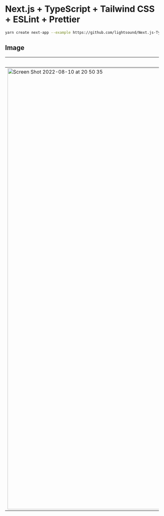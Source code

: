 # Next.js + TypeScript + Tailwind CSS + ESLint + Prettier

```bash
yarn create next-app --example https://github.com/lightsound/Next.js-TypeScript-TailwindCSS-ESLint-Prettier
```

## Image
|投稿一覧|投稿|
|---|---|
|<img width="1439" alt="Screen Shot 2022-08-10 at 20 50 35" src="https://user-images.githubusercontent.com/92189386/183894605-ddfe4ba9-f3e4-4fb3-9a79-72dee0c5c8e1.png">|<img width="1439" alt="Screen Shot 2022-08-10 at 20 50 41" src="https://user-images.githubusercontent.com/92189386/183894848-b830898d-1121-46f8-ada1-9e31251a6733.png">|

